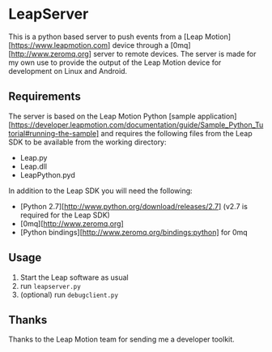 # LeapServer

This is a python based server to push events from a [Leap Motion][https://www.leapmotion.com] device through a [0mq][http://www.zeromq.org] server to remote devices.
The server is made for my own use to provide the output of the Leap Motion device for development on Linux and Android.

## Requirements

The server is based on the Leap Motion Python [sample application][https://developer.leapmotion.com/documentation/guide/Sample_Python_Tutorial#running-the-sample] and requires the following files from the Leap SDK to be available from the working directory:

 - Leap.py
 - Leap.dll
 - LeapPython.pyd

In addition to the Leap SDK you will need the following:

 - [Python 2.7][http://www.python.org/download/releases/2.7] (v2.7 is required for the Leap SDK)
 - [0mq][http://www.zeromq.org]
 - [Python bindings][http://www.zeromq.org/bindings:python] for 0mq

## Usage

1. Start the Leap software as usual
2. run `leapserver.py`
3. (optional) run `debugclient.py`

## Thanks

Thanks to the Leap Motion team for sending me a developer toolkit.
